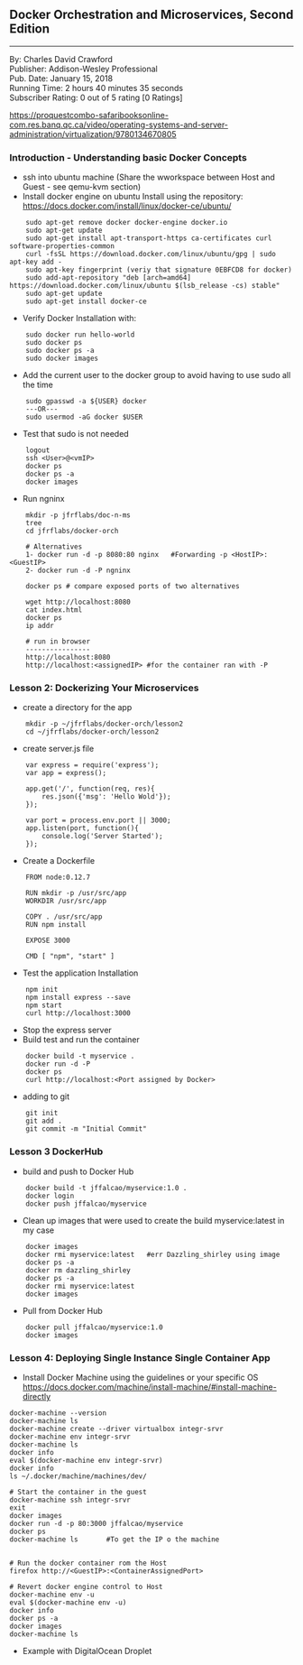 ## Docker Orchestration and Microservices, Second Edition
-----------------
By: Charles David Crawford  
Publisher: Addison-Wesley Professional  
Pub. Date: January 15, 2018  
Running Time: 2 hours 40 minutes 35 seconds  
Subscriber Rating: 0 out of 5 rating [0 Ratings]  

https://proquestcombo-safaribooksonline-com.res.banq.qc.ca/video/operating-systems-and-server-administration/virtualization/9780134670805


### Introduction - Understanding basic Docker Concepts

- ssh into ubuntu machine (Share the wworkspace between Host and Guest - see qemu-kvm section)
- Install docker engine on ubuntu Install using the repository:  
https://docs.docker.com/install/linux/docker-ce/ubuntu/
```
    sudo apt-get remove docker docker-engine docker.io
    sudo apt-get update
    sudo apt-get install apt-transport-https ca-certificates curl software-properties-common
    curl -fsSL https://download.docker.com/linux/ubuntu/gpg | sudo apt-key add -
    sudo apt-key fingerprint (veriy that signature 0EBFCD8 for docker)
    sudo add-apt-repository "deb [arch=amd64] https://download.docker.com/linux/ubuntu $(lsb_release -cs) stable"
    sudo apt-get update
    sudo apt-get install docker-ce
  ```

- Verify Docker Installation with:
```
    sudo docker run hello-world
    sudo docker ps
    sudo docker ps -a
    sudo docker images
```
- Add the current user to the docker group to avoid having to use sudo all the time
```
    sudo gpasswd -a ${USER} docker 
    ---OR---
    sudo usermod -aG docker $USER
```
- Test that sudo is not needed
```
    logout
    ssh <User>@<vmIP>
    docker ps
    docker ps -a
    docker images

```
- Run ngninx
```
    mkdir -p jfrflabs/doc-n-ms
    tree
    cd jfrflabs/docker-orch
    
    # Alternatives
    1- docker run -d -p 8080:80 nginx   #Forwarding -p <HostIP>:<GuestIP>
    2- docker run -d -P ngninx

    docker ps # compare exposed ports of two alternatives

    wget http://localhost:8080
    cat index.html
    docker ps
    ip addr

    # run in browser
    ----------------
    http://localhost:8080
    http://localhost:<assignedIP> #for the container ran with -P
```

### Lesson 2: Dockerizing Your Microservices
- create a directory for the app

```
    mkdir -p ~/jfrflabs/docker-orch/lesson2
    cd ~/jfrflabs/docker-orch/lesson2
```

- create server.js file

```
    var express = require('express');
    var app = express();

    app.get('/', function(req, res){
        res.json({'msg': 'Hello Wold'});
    });

    var port = process.env.port || 3000;
    app.listen(port, function(){
        console.log('Server Started');
    });
```
- Create a Dockerfile
```
    FROM node:0.12.7

    RUN mkdir -p /usr/src/app
    WORKDIR /usr/src/app

    COPY . /usr/src/app
    RUN npm install

    EXPOSE 3000

    CMD [ "npm", "start" ]
```

- Test the application Installation 

```
    npm init
    npm install express --save
    npm start
    curl http://localhost:3000
```

- Stop the express server
- Build test and run the container
```
    docker build -t myservice .
    docker run -d -P 
    docker ps
    curl http://localhost:<Port assigned by Docker>
```

- adding to git
```
    git init
    git add .
    git commit -m "Initial Commit"
```

### Lesson 3 DockerHub

- build and push to Docker Hub
```
    docker build -t jffalcao/myservice:1.0 .
    docker login
    docker push jffalcao/myservice
```
- Clean up images that were used to create the build myservice:latest in my case
```
    docker images
    docker rmi myservice:latest   #err Dazzling_shirley using image
    docker ps -a
    docker rm dazzling_shirley 
    docker ps -a
    docker rmi myservice:latest 
    docker images
```
- Pull from Docker Hub
```
    docker pull jffalcao/myservice:1.0
    docker images
```

### Lesson 4: Deploying Single Instance Single Container App
- Install Docker Machine using the guidelines or your specific OS  
https://docs.docker.com/machine/install-machine/#install-machine-directly

```
docker-machine --version
docker-machine ls
docker-machine create --driver virtualbox integr-srvr
docker-machine env integr-srvr
docker-machine ls
docker info
eval $(docker-machine env integr-srvr)
docker info
ls ~/.docker/machine/machines/dev/

# Start the container in the guest
docker-machine ssh integr-srvr
exit
docker images
docker run -d -p 80:3000 jffalcao/myservice
docker ps
docker-machine ls       #To get the IP o the machine


# Run the docker container rom the Host
firefox http://<GuestIP>:<ContainerAssignedPort>

# Revert docker engine control to Host
docker-machine env -u
eval $(docker-machine env -u)
docker info
docker ps -a
docker images
docker-machine ls
```

- Example with DigitalOcean Droplet


